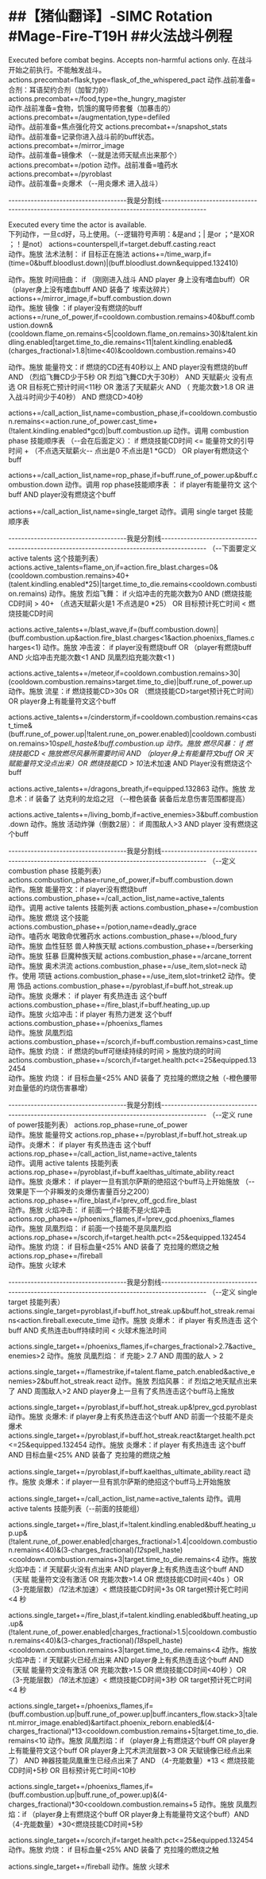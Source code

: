 ##【猪仙翻译】-SIMC Rotation#Mage-Fire-T19H##火法战斗例程================================Executed before combat begins. Accepts non-harmful actions only. 在战斗开始之前执行。不能触发战斗。actions.precombat=flask,type=flask_of_the_whispered_pact 动作.战前准备=合剂：耳语契约合剂（加智力的）actions.precombat+=/food,type=the_hungry_magister  动作.战前准备=食物，饥饿的魔导师套餐（加暴击的）actions.precombat+=/augmentation,type=defiled      动作。战前准备=焦点强化符文actions.precombat+=/snapshot_stats                 动作。战前准备=记录你进入战斗前的buff状态。actions.precombat+=/mirror_image                   动作。战前准备=镜像术 （--就是法师天赋点出来那个）actions.precombat+=/potion 动作。战前准备=嗑药水actions.precombat+=/pyroblast                      动作。战前准备=炎爆术 （--用炎爆术 进入战斗）-------------------------------------我是分割线--------------------------------------------------------------------------------------------Executed every time the actor is available.      下列动作，一旦cd好，马上使用。（--逻辑符号声明：&是and；| 是or ；^是XOR ；！是not）actions=counterspell,if=target.debuff.casting.react       动作。施放 法术法制： if 目标正在施法actions+=/time_warp,if=(time=0&buff.bloodlust.down)|(buff.bloodlust.down&equipped.132410)动作。施放 时间扭曲： if （刚刚进入战斗 AND player 身上没有嗜血buff）OR （player身上没有嗜血buff AND 装备了 埃索达碎片）actions+=/mirror_image,if=buff.combustion.down            动作。施放 镜像 ：if player没有燃烧的buffactions+=/rune_of_power,if=cooldown.combustion.remains>40&buff.combustion.down&(cooldown.flame_on.remains<5|cooldown.flame_on.remains>30)&!talent.kindling.enabled|target.time_to_die.remains<11|talent.kindling.enabled&(charges_fractional>1.8|time<40)&cooldown.combustion.remains>40动作。施放 能量符文：if 燃烧的CD还有40秒以上 AND player没有燃烧的buff AND （烈焰飞舞CD少于5秒 OR 烈焰飞舞CD大于30秒） AND 天赋薪火 没有点选 OR 目标死亡预计时间<11秒 OR 激活了天赋薪火 AND （ 充能次数>1.8 OR 进入战斗时间少于40秒） AND 燃烧CD>40秒actions+=/call_action_list,name=combustion_phase,if=cooldown.combustion.remains<=action.rune_of_power.cast_time+(!talent.kindling.enabled*gcd)|buff.combustion.up动作。调用 combustion phase 技能顺序表  （--会在后面定义）： if 燃烧技能CD时间 <= 能量符文的引导时间 + （不点选天赋薪火-- 点出是0 不点出是1 *GCD） OR player有燃烧这个buffactions+=/call_action_list,name=rop_phase,if=buff.rune_of_power.up&buff.combustion.down 动作。调用 rop phase技能顺序表 ： if player有能量符文 这个buff AND player没有燃烧这个buffactions+=/call_action_list,name=single_target 动作。调用 single target 技能顺序表  -------------------------------------我是分割线--------------------------------------------------------------------------------------------（--下面要定义 active talents 这个技能列表） actions.active_talents=flame_on,if=action.fire_blast.charges=0&(cooldown.combustion.remains>40+(talent.kindling.enabled*25)|target.time_to_die.remains<cooldown.combustion.remains) 动作。施放 烈焰飞舞： if 火焰冲击的充能次数为0 AND (燃烧技能CD时间 > 40+ （点选天赋薪火是1 不点选是0  *25） OR 目标预计死亡时间 < 燃烧技能CD时间actions.active_talents+=/blast_wave,if=(buff.combustion.down)|(buff.combustion.up&action.fire_blast.charges<1&action.phoenixs_flames.charges<1) 动作。施放 冲击波： if player没有燃烧buff OR （player有燃烧buff AND 火焰冲击充能次数<1 AND 凤凰烈焰充能次数<1 ) actions.active_talents+=/meteor,if=cooldown.combustion.remains>30|(cooldown.combustion.remains>target.time_to_die)|buff.rune_of_power.up 动作。施放 流星：if 燃烧技能CD>30s OR （燃烧技能CD>target预计死亡时间） OR player身上有能量符文这个buffactions.active_talents+=/cinderstorm,if=cooldown.combustion.remains<cast_time&(buff.rune_of_power.up|!talent.rune_on_power.enabled)|cooldown.combustion.remains>10*spell_haste&!buff.combustion.up 动作。施放 燃尽风暴： if 燃烧技能CD < 施放燃尽风暴所需要时间 AND （player身上有能量符文buff OR 天赋能量符文没点出来）OR 燃烧技能CD > 10*法术加速 AND Player没有燃烧这个buffactions.active_talents+=/dragons_breath,if=equipped.132863 动作。施放 龙息术：if 装备了 达克利的龙焰之冠 （--橙色装备 装备后龙息伤害范围都提高） actions.active_talents+=/living_bomb,if=active_enemies>3&buff.combustion.down 动作。施放 活动炸弹（倒数2层）： if 周围敌人>3 AND player 没有燃烧这个buff-------------------------------------我是分割线--------------------------------------------------------------------------------------------（--定义combustion phase 技能列表）actions.combustion_phase=rune_of_power,if=buff.combustion.down     动作。施放   能量符文：if player没有燃烧buffactions.combustion_phase+=/call_action_list,name=active_talents    动作。调用   active talents 技能列表actions.combustion_phase+=/combustion                              动作。施放   燃烧 这个技能actions.combustion_phase+=/potion,name=deadly_grace                动作。嗑药水 喝致命优雅药水actions.combustion_phase+=/blood_fury                              动作。施放   血性狂怒 兽人种族天赋actions.combustion_phase+=/berserking                              动作。施放   狂暴    巨魔种族天赋 actions.combustion_phase+=/arcane_torrent                          动作。施放   奥术洪流actions.combustion_phase+=/use_item,slot=neck动作。使用  项链actions.combustion_phase+=/use_item,slot=trinket2动作。使用  饰品actions.combustion_phase+=/pyroblast,if=buff.hot_streak.up         动作。施放   炎爆术： if player 有炙热连击 这个buff  actions.combustion_phase+=/fire_blast,if=buff.heating_up.up        动作。施放   火焰冲击：if player 有热力迸发 这个buffactions.combustion_phase+=/phoenixs_flames                         动作。施放   凤凰烈焰actions.combustion_phase+=/scorch,if=buff.combustion.remains>cast_time 动作。施放   灼烧： if 燃烧的buff可继续持续的时间 > 施放灼烧的时间actions.combustion_phase+=/scorch,if=target.health.pct<=25&equipped.132454  动作。施放   灼烧： if 目标血量<25% AND 装备了 克拉隆的燃烧之触（-橙色腰带 对血量低的灼烧伤害暴增）-------------------------------------我是分割线--------------------------------------------------------------------------------------------（--定义 rune of power技能列表）actions.rop_phase=rune_of_power                                           动作。施放   能量符文actions.rop_phase+=/pyroblast,if=buff.hot_streak.up                       动作。炎爆术： if player 有炙热连击 这个buff actions.rop_phase+=/call_action_list,name=active_talents                  动作。调用   active talents 技能列表actions.rop_phase+=/pyroblast,if=buff.kaelthas_ultimate_ability.react     动作。施放   炎爆术： if player一旦有凯尔萨斯的绝招这个buff马上开始施放 （--效果是下一个非瞬发的炎爆伤害量百分之200）actions.rop_phase+=/fire_blast,if=!prev_off_gcd.fire_blast                动作。施放   火焰冲击： if 前面一个技能不是火焰冲击actions.rop_phase+=/phoenixs_flames,if=!prev_gcd.phoenixs_flames          动作。施放   凤凰烈焰： if 前面一个技能不是凤凰烈焰actions.rop_phase+=/scorch,if=target.health.pct<=25&equipped.132454      动作。施放   灼烧： if 目标血量<25% AND 装备了 克拉隆的燃烧之触actions.rop_phase+=/fireball                                              动作。施放   火球术-------------------------------------我是分割线--------------------------------------------------------------------------------------------（--定义 single target 技能列表） actions.single_target=pyroblast,if=buff.hot_streak.up&buff.hot_streak.remains<action.fireball.execute_time动作。施放  炎爆术： if player 有炙热连击 这个buff AND 炙热连击buff持续时间 < 火球术施法时间actions.single_target+=/phoenixs_flames,if=charges_fractional>2.7&active_enemies>2 动作。施放  凤凰烈焰： if 充能> 2.7 AND 周围的敌人 > 2actions.single_target+=/flamestrike,if=talent.flame_patch.enabled&active_enemies>2&buff.hot_streak.react 动作。施放  烈焰风暴： if 烈焰之地天赋点出来了 AND 周围敌人>2 AND player身上一旦有了炙热连击这个buff马上施放actions.single_target+=/pyroblast,if=buff.hot_streak.up&!prev_gcd.pyroblast 动作。施放  炎爆术: if player身上有炙热连击这个buff AND 前面一个技能不是炎爆术actions.single_target+=/pyroblast,if=buff.hot_streak.react&target.health.pct<=25&equipped.132454 动作。施放  炎爆术：if player 有炙热连击 这个buff AND 目标血量<25% AND 装备了 克拉隆的燃烧之触actions.single_target+=/pyroblast,if=buff.kaelthas_ultimate_ability.react 动作。施放  炎爆术：if player一旦有凯尔萨斯的绝招这个buff马上开始施放actions.single_target+=/call_action_list,name=active_talents  动作。调用   active talents 技能列表（--前面的技能组）actions.single_target+=/fire_blast,if=!talent.kindling.enabled&buff.heating_up.up&(!talent.rune_of_power.enabled|charges_fractional>1.4|cooldown.combustion.remains<40)&(3-charges_fractional)*(12*spell_haste)<cooldown.combustion.remains+3|target.time_to_die.remains<4 动作。施放  火焰冲击：if 天赋薪火没有点出来 AND player身上有炙热连击这个buff AND （天赋 能量符文没有激活 OR 充能次数>1.4 OR 燃烧技能CD时间<40s ）OR （3-充能层数）*（12*法术加速）< 燃烧技能CD时间+3s OR target预计死亡时间 <4 秒actions.single_target+=/fire_blast,if=talent.kindling.enabled&buff.heating_up.up&(!talent.rune_of_power.enabled|charges_fractional>1.5|cooldown.combustion.remains<40)&(3-charges_fractional)*(18*spell_haste)<cooldown.combustion.remains+3|target.time_to_die.remains<4 动作。施放  火焰冲击：if 天赋薪火已经点出来 AND player身上有炙热连击这个buff AND （天赋 能量符文没有激活 OR 充能次数>1.5 OR 燃烧技能CD时间<40秒 ）OR （3-充能层数）*（18*法术加速）< 燃烧技能CD时间+3秒 OR target预计死亡时间 <4 秒actions.single_target+=/phoenixs_flames,if=(buff.combustion.up|buff.rune_of_power.up|buff.incanters_flow.stack>3|talent.mirror_image.enabled)&artifact.phoenix_reborn.enabled&(4-charges_fractional)*13<cooldown.combustion.remains+5|target.time_to_die.remains<10 动作。施放  凤凰烈焰：if （player身上有燃烧这个buff OR player身上有能量符文这个buff OR player身上咒术洪流层数>3 OR 天赋镜像已经点出来了） AND 神器技能凤凰重生已经点出来了 AND （4-充能数量）*13 < 燃烧技能CD时间+5秒 OR 目标预计死亡时间<10秒actions.single_target+=/phoenixs_flames,if=(buff.combustion.up|buff.rune_of_power.up)&(4-charges_fractional)*30<cooldown.combustion.remains+5 动作。施放  凤凰烈焰：if （player身上有燃烧这个buff OR player身上有能量符文这个buff）AND （4-充能数量）*30<燃烧技能CD时间+5秒actions.single_target+=/scorch,if=target.health.pct<=25&equipped.132454 动作。施放  灼烧： if 目标血量<25% AND 装备了 克拉隆的燃烧之触actions.single_target+=/fireball 动作。施放   火球术